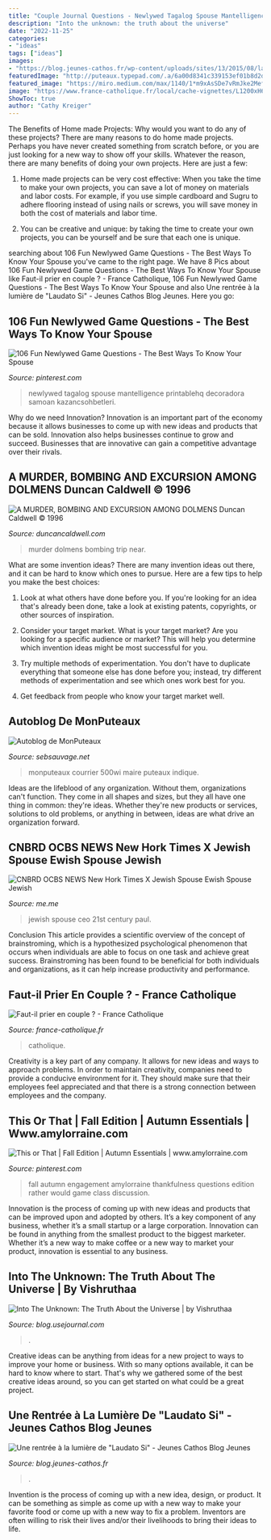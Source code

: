 ```yaml
---
title: "Couple Journal Questions - Newlywed Tagalog Spouse Mantelligence Printablehq Decoradora Samoan Kazancsohbetleri"
description: "Into the unknown: the truth about the universe"
date: "2022-11-25"
categories:
- "ideas"
tags: ["ideas"]
images:
- "https://blog.jeunes-cathos.fr/wp-content/uploads/sites/13/2015/08/laudato-si.jpg"
featuredImage: "http://puteaux.typepad.com/.a/6a00d8341c339153ef01b8d2dfa004970c-500wi"
featured_image: "https://miro.medium.com/max/1140/1*m9xAsSDe7vRmJke2MefcVg.png"
image: "https://www.france-catholique.fr/local/cache-vignettes/L1200xH630/f18c4503540d8707b1c460c886a3a3-92fff.jpg"
ShowToc: true
author: "Cathy Kreiger"
---
```



The Benefits of Home made Projects: Why would you want to do any of these projects?
There are many reasons to do home made projects. Perhaps you have never created something from scratch before, or you are just looking for a new way to show off your skills. Whatever the reason, there are many benefits of doing your own projects. Here are just a few: 
1. Home made projects can be very cost effective: When you take the time to make your own projects, you can save a lot of money on materials and labor costs. For example, if you use simple cardboard and Sugru to adhere flooring instead of using nails or screws, you will save money in both the cost of materials and labor time. 

2. You can be creative and unique: by taking the time to create your own projects, you can be yourself and be sure that each one is unique.

	

		
searching about 106 Fun Newlywed Game Questions - The Best Ways To Know Your Spouse you've came to the right page. We have 8 Pics about 106 Fun Newlywed Game Questions - The Best Ways To Know Your Spouse like Faut-il prier en couple ? - France Catholique, 106 Fun Newlywed Game Questions - The Best Ways To Know Your Spouse and also Une rentrée à la lumière de &quot;Laudato Si&quot; - Jeunes Cathos Blog Jeunes. Here you go:
		
    
## 106 Fun Newlywed Game Questions - The Best Ways To Know Your Spouse

<img loading=lazy src="https://i.pinimg.com/736x/fb/a2/c7/fba2c7d5c55c7421a18d0512ea00e992.jpg" onerror="this.onerror=null;this.src='https://tse2.mm.bing.net/th?id=OIP.dVa5ijSjKhTx0kcuT-hsxQHaJl&amp;pid=15.1';" alt="106 Fun Newlywed Game Questions - The Best Ways To Know Your Spouse">

_Source: pinterest.com_

>newlywed tagalog spouse mantelligence printablehq decoradora samoan kazancsohbetleri. 

	

Why do we need Innovation?
Innovation is an important part of the economy because it allows businesses to come up with new ideas and products that can be sold. Innovation also helps businesses continue to grow and succeed. Businesses that are innovative can gain a competitive advantage over their rivals.

    
## A MURDER, BOMBING AND EXCURSION AMONG DOLMENS Duncan Caldwell © 1996

<img loading=lazy src="http://www.duncancaldwell.com/Site/A_Murder,_Bombing_&amp;_Trip_to_Dolmens_files/droppedImage_1.png" onerror="this.onerror=null;this.src='https://tse1.mm.bing.net/th?id=OIP.hm7wELoOsS44QjWA50G3GgHaEu&amp;pid=15.1';" alt="A MURDER, BOMBING AND EXCURSION AMONG DOLMENS Duncan Caldwell © 1996">

_Source: duncancaldwell.com_

>murder dolmens bombing trip near. 

	

What are some invention ideas?
There are many invention ideas out there, and it can be hard to know which ones to pursue. Here are a few tips to help you make the best choices:
1. Look at what others have done before you. If you're looking for an idea that's already been done, take a look at existing patents, copyrights, or other sources of inspiration.

2. Consider your target market. What is your target market? Are you looking for a specific audience or market? This will help you determine which invention ideas might be most successful for you.

3. Try multiple methods of experimentation. You don't have to duplicate everything that someone else has done before you; instead, try different methods of experimentation and see which ones work best for you.

4. Get feedback from people who know your target market well.

    
## Autoblog De MonPuteaux

<img loading=lazy src="http://puteaux.typepad.com/.a/6a00d8341c339153ef01b8d2dfa004970c-500wi" onerror="this.onerror=null;this.src='https://tse3.mm.bing.net/th?id=OIP.YZ4hIMFEGgLj8MrinoN2FgHaFj&amp;pid=15.1';" alt="Autoblog de MonPuteaux">

_Source: sebsauvage.net_

>monputeaux courrier 500wi maire puteaux indique. 

	

Ideas are the lifeblood of any organization. Without them, organizations can't function. They come in all shapes and sizes, but they all have one thing in common: they're ideas. Whether they're new products or services, solutions to old problems, or anything in between, ideas are what drive an organization forward.

    
## CNBRD OCBS NEWS New Hork Times X Jewish Spouse Ewish Spouse Jewish

<img loading=lazy src="https://pics.me.me/thumb_cnbrd-ocbs-news-new-hork-times-x-jewish-spouse-ewish-62491269.png" onerror="this.onerror=null;this.src='https://tse1.mm.bing.net/th?id=OIP.a-J1CZpA9j4KGtGbrck0nwAAAA&amp;pid=15.1';" alt="CNBRD OCBS NEWS New Hork Times X Jewish Spouse Ewish Spouse Jewish">

_Source: me.me_

>jewish spouse ceo 21st century paul. 

	

Conclusion
This article provides a scientific overview of the concept of brainstroming, which is a hypothesized psychological phenomenon that occurs when individuals are able to focus on one task and achieve great success. Brainstroming has been found to be beneficial for both individuals and organizations, as it can help increase productivity and performance.

    
## Faut-il Prier En Couple ? - France Catholique

<img loading=lazy src="https://www.france-catholique.fr/local/cache-vignettes/L1200xH630/f18c4503540d8707b1c460c886a3a3-92fff.jpg" onerror="this.onerror=null;this.src='https://tse2.mm.bing.net/th?id=OIP.1ERZHIVgR15GKIzfgC_-CwHaD4&amp;pid=15.1';" alt="Faut-il prier en couple ? - France Catholique">

_Source: france-catholique.fr_

>catholique. 

	

Creativity is a key part of any company. It allows for new ideas and ways to approach problems. In order to maintain creativity, companies need to provide a conducive environment for it. They should make sure that their employees feel appreciated and that there is a strong connection between employees and the company.

    
## This Or That | Fall Edition | Autumn Essentials | Www.amylorraine.com

<img loading=lazy src="https://i.pinimg.com/736x/2e/81/8e/2e818ec4df5798fc7976ba66a8b9c3d6.jpg" onerror="this.onerror=null;this.src='https://tse2.mm.bing.net/th?id=OIP.c6wgEsxsHSR8O9TQg2G1vQHaIe&amp;pid=15.1';" alt="This or That | Fall Edition | Autumn Essentials | www.amylorraine.com">

_Source: pinterest.com_

>fall autumn engagement amylorraine thankfulness questions edition rather would game class discussion. 

	

Innovation is the process of coming up with new ideas and products that can be improved upon and adopted by others. It’s a key component of any business, whether it’s a small startup or a large corporation. Innovation can be found in anything from the smallest product to the biggest marketer. Whether it’s a new way to make coffee or a new way to market your product, innovation is essential to any business.

    
## Into The Unknown: The Truth About The Universe | By Vishruthaa

<img loading=lazy src="https://miro.medium.com/max/1140/1*m9xAsSDe7vRmJke2MefcVg.png" onerror="this.onerror=null;this.src='https://tse4.mm.bing.net/th?id=OIP.WZMragSq_uWsSWDq1ThqCQHaEK&amp;pid=15.1';" alt="Into The Unknown: The Truth About the Universe | by Vishruthaa">

_Source: blog.usejournal.com_

>. 

	

Creative ideas can be anything from ideas for a new project to ways to improve your home or business. With so many options available, it can be hard to know where to start. That's why we gathered some of the best creative ideas around, so you can get started on what could be a great project.

    
## Une Rentrée à La Lumière De &quot;Laudato Si&quot; - Jeunes Cathos Blog Jeunes

<img loading=lazy src="https://blog.jeunes-cathos.fr/wp-content/uploads/sites/13/2015/08/laudato-si.jpg" onerror="this.onerror=null;this.src='https://tse3.mm.bing.net/th?id=OIP.f12qwrtjHfWxJxDSRTSDLQHaCe&amp;pid=15.1';" alt="Une rentrée à la lumière de &quot;Laudato Si&quot; - Jeunes Cathos Blog Jeunes">

_Source: blog.jeunes-cathos.fr_

>. 

	

Invention is the process of coming up with a new idea, design, or product. It can be something as simple as come up with a new way to make your favorite food or come up with a new way to fix a problem. Inventors are often willing to risk their lives and/or their livelihoods to bring their ideas to life.

